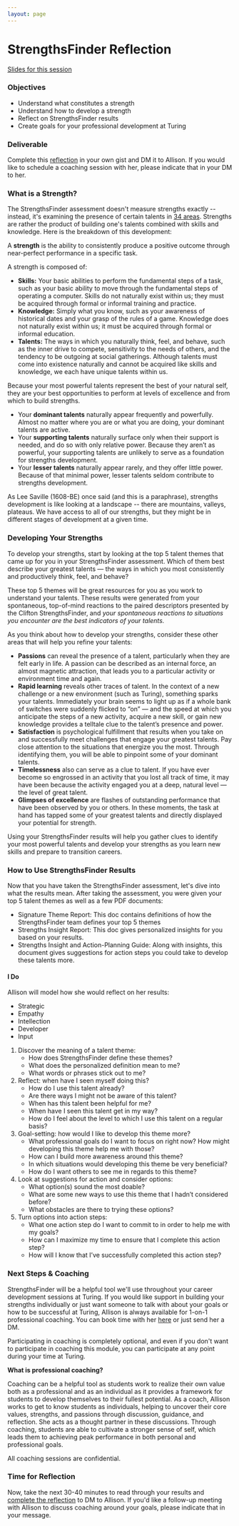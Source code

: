 ```yaml
---
layout: page
---
```


# StrengthsFinder Reflection

[Slides for this session](https://docs.google.com/presentation/d/1lYiWl7gyoViF-ln4m_LY-Jx8wFcRAvJ428ivR8MU0sc/edit?usp=sharing)

### Objectives
* Understand what constitutes a strength
* Understand how to develop a strength
* Reflect on StrengthsFinder results
* Create goals for your professional development at Turing

### Deliverable
Complete this [reflection](https://github.com/turingschool/career-development-curriculum/blob/master/module_one/strengths_reflection_guidelines.md) in your own gist and DM it to Allison. If you would like to schedule a coaching session with her, please indicate that in your DM to her.

### What is a Strength?
The StrengthsFinder assessment doesn't measure strengths exactly -- instead, it's examining the presence of certain talents in [34 areas](https://github.com/turingschool/career-development-curriculum/blob/master/files/BriefDescriptionsOfThemes.pdf). Strengths are rather the product of building one's talents combined with skills and knowledge. Here is the breakdown of this development:

A **strength** is the ability to consistently produce a positive outcome through near-perfect performance in a specific task.

A strength is composed of:

* **Skills:** Your basic abilities to perform the fundamental steps of a task, such as your basic ability to move through the fundamental steps of operating a computer. Skills do not naturally exist within us; they must be acquired through formal or informal training and practice.
* **Knowledge:** Simply what you know, such as your awareness of historical dates and your grasp of the rules of a game. Knowledge does not naturally exist within us; it must be acquired through formal or informal education.
* **Talents:** The ways in which you naturally think, feel, and behave, such as the inner drive to compete, sensitivity to the needs of others, and the tendency to be outgoing at social gatherings. Although talents must come into existence naturally and cannot be acquired like skills and knowledge, we each have unique talents within us.

Because your most powerful talents represent the best of your natural self, they are your best opportunities to perform at levels of excellence and from which to build strengths.

* Your **dominant talents** naturally appear frequently and powerfully. Almost no matter where you are or what you are doing, your dominant talents are active.
* Your **supporting talents** naturally surface only when their support is needed, and do so with only relative power. Because they aren’t as powerful, your supporting talents are unlikely to serve as a foundation for strengths development.
* Your **lesser talents** naturally appear rarely, and they offer little power. Because of that minimal power, lesser talents seldom contribute to strengths development.

As Lee Saville (1608-BE) once said (and this is a paraphrase), strengths development is like looking at a landscape -- there are mountains, valleys, plateaus. We have access to all of our strengths, but they might be in different stages of development at a given time.

### Developing Your Strengths
To develop your strengths, start by looking at the top 5 talent themes that came up for you in your StrengthsFinder assessment. Which of them best describe your greatest talents — the ways in which you most consistently and productively think, feel, and behave?

These top 5 themes will be great resources for you as you work to understand your talents. These results were generated from your spontaneous, top-of-mind reactions to the paired descriptors presented by the Clifton StrengthsFinder, and *your spontaneous reactions to situations you encounter are the best indicators of your talents.*

As you think about how to develop your strengths, consider these other areas that will help you refine your talents:

* **Passions** can reveal the presence of a talent, particularly when they are felt early in life. A passion can be described as an internal force, an almost magnetic attraction, that leads you to a particular activity or environment time and again.
* **Rapid learning** reveals other traces of talent. In the context of a new challenge or a new environment (such as Turing), something sparks your talents. Immediately your brain seems to light up as if a whole bank of switches were suddenly flicked to “on” — and the speed at which you anticipate the steps of a new activity, acquire a new skill, or gain new knowledge provides a telltale clue to the talent’s presence and power.
* **Satisfaction** is psychological fulfillment that results when you take on and successfully meet challenges that engage your greatest talents. Pay close attention to the situations that energize you the most. Through identifying them, you will be able to pinpoint some of your dominant talents.
* **Timelessness** also can serve as a clue to talent. If you have ever become so engrossed in an activity that you lost all track of time, it may have been because the activity engaged you at a deep, natural level — the level of great talent.
* **Glimpses of excellence** are flashes of outstanding performance that have been observed by you or others. In these moments, the task at hand has tapped some of your greatest talents and directly displayed your potential for strength.

Using your StrengthsFinder results will help you gather clues to identify your most powerful talents and develop your strengths as you learn new skills and prepare to transition careers.

### How to Use StrengthsFinder Results
Now that you have taken the StrengthsFinder assessment, let's dive into what the results mean. After taking the assessment, you were given your top 5 talent themes as well as a few PDF documents:

* Signature Theme Report: This doc contains definitions of how the StrengthsFinder team defines your top 5 themes
* Strengths Insight Report: This doc gives personalized insights for you based on your results.
* Strengths Insight and Action-Planning Guide: Along with insights, this document gives suggestions for action steps you could take to develop these talents more.

#### I Do
Allison will model how she would reflect on her results:

* Strategic
* Empathy
* Intellection
* Developer
* Input

1. Discover the meaning of a talent theme:
    * How does StrengthsFinder define these themes?
    * What does the personalized definition mean to me?
    * What words or phrases stick out to me?
2. Reflect: when have I seen myself doing this?
    * How do I use this talent already?
    * Are there ways I might not be aware of this talent?
    * When has this talent been helpful for me?
    * When have I seen this talent get in my way?
    * How do I feel about the level to which I use this talent on a regular basis?
3. Goal-setting: how would I like to develop this theme more?
    * What professional goals do I want to focus on right now? How might developing this theme help me with those?
    * How can I build more awareness around this theme?
    * In which situations would developing this theme be very beneficial?
    * How do I want others to see me in regards to this theme?
4. Look at suggestions for action and consider options:
    * What option(s) sound the most doable?  
    * What are some new ways to use this theme that I hadn’t considered before?
    * What obstacles are there to trying these options?
5. Turn options into action steps:
    * What one action step do I want to commit to in order to help me with my goals?
    * How can I maximize my time to ensure that I complete this action step?
    * How will I know that I’ve successfully completed this action step?

### Next Steps & Coaching
StrengthsFinder will be a helpful tool we'll use throughout your career development sessions at Turing. If you would like support in building your strengths individually or just want someone to talk with about your goals or how to be successful at Turing, Allison is always available for 1-on-1 professional coaching. You can book time with her [here](https://allisonreusinger.youcanbook.me/) or just send her a DM.

Participating in coaching is completely optional, and even if you don't want to participate in coaching this module, you can participate at any point during your time at Turing.

**What is professional coaching?**

Coaching can be a helpful tool as students work to realize their own value both as a professional and as an individual as it provides a framework for students to develop themselves to their fullest potential. As a coach, Allison works to get to know students as individuals, helping to uncover their core values, strengths, and passions through discussion, guidance, and reflection. She acts as a thought partner in these discussions. Through coaching, students are able to cultivate a stronger sense of self, which leads them to achieving peak performance in both personal and professional goals.   

All coaching sessions are confidential.

### Time for Reflection
Now, take the next 30-40 minutes to read through your results and [complete the reflection](https://github.com/turingschool/career-development-curriculum/blob/master/module_one/strengths_reflection_guidelines.md) to DM to Allison. If you'd like a follow-up meeting with Allison to discuss coaching around your goals, please indicate that in your message.
